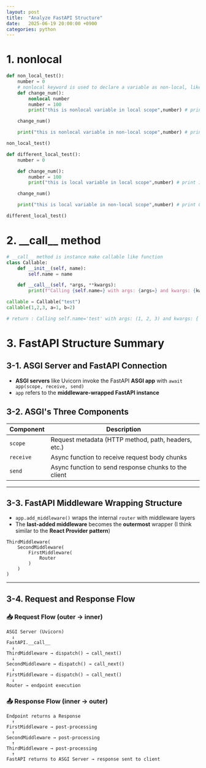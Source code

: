 ```yaml
---
layout: post
title:  "Analyze FastAPI Structure"
date:   2025-06-19 20:00:00 +0900
categories: python
---
```

# 1. nonlocal
```python
def non_local_test():
    number = 0
    # nonlocal keyword is used to declare a variable as non-local, like parsing the variable from the inner scope to the outer scope
    def change_num():
        nonlocal number
        number = 100
        print("this is nonlocal variable in local scope",number) # print 100

    change_num()

    print("this is nonlocal variable in non-local scope",number) # print 100

non_local_test()

def different_local_test():
    number = 0

    def change_num():
        number = 100
        print("this is local variable in local scope",number) # print 100

    change_num()

    print("this is local variable in non-local scope",number) # print 0

different_local_test()
```

# 2. \_\_call__ method
```python
# __call__ method is instance make callable like function
class Callable:
    def __init__(self, name):
        self.name = name

    def __call__(self, *args, **kwargs):
        print(f"Calling {self.name=} with args: {args=} and kwargs: {kwargs=}")

callable = Callable("test")
callable(1,2,3, a=1, b=2)

# return : Calling self.name='test' with args: (1, 2, 3) and kwargs: {'a': 1, 'b': 2}
```
# 3. FastAPI Structure Summary

## 3-1. ASGI Server and FastAPI Connection

* **ASGI servers** like Uvicorn invoke the FastAPI **ASGI app** with
  `await app(scope, receive, send)`
* `app` refers to the **middleware-wrapped FastAPI instance**

## 3-2. ASGI's Three Components

| Component | Description                                          |
| --------- | ---------------------------------------------------- |
| `scope`   | Request metadata (HTTP method, path, headers, etc.)  |
| `receive` | Async function to receive request body chunks        |
| `send`    | Async function to send response chunks to the client |

---

## 3-3. FastAPI Middleware Wrapping Structure

* `app.add_middleware()` wraps the internal `router` with middleware layers
* The **last-added middleware** becomes the **outermost** wrapper
  (I think similar to the **React Provider pattern**)

```
ThirdMiddleware(
    SecondMiddleware(
        FirstMiddleware(
            Router
        )
    )
)
```

---

## 3-4. Request and Response Flow

### 📥 Request Flow (outer → inner)

```
ASGI Server (Uvicorn)
  ↓
FastAPI.__call__
  ↓
ThirdMiddleware → dispatch() → call_next()
  ↓
SecondMiddleware → dispatch() → call_next()
  ↓
FirstMiddleware → dispatch() → call_next()
  ↓
Router → endpoint execution
```

### 📤 Response Flow (inner → outer)

```
Endpoint returns a Response
  ↑
FirstMiddleware → post-processing
  ↑
SecondMiddleware → post-processing
  ↑
ThirdMiddleware → post-processing
  ↑
FastAPI returns to ASGI Server → response sent to client
```
